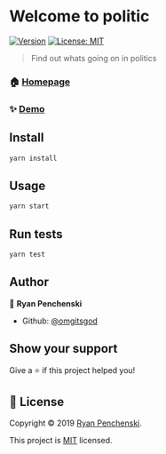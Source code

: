 # Welcome to politic
[![Version](https://img.shields.io/npm/v/politic.svg)](https://www.npmjs.com/package/politic)
[![License: MIT](https://img.shields.io/badge/License-MIT-yellow.svg)](https://github.com/omgitsgod/politic-heroku/blob/master/LICENSE)

> Find out whats going on in politics

### 🏠 [Homepage](https://github.com/omgitsgod/politic-heroku)

### ✨ [Demo](https://politic.netlify.com/)

## Install

```sh
yarn install
```

## Usage

```sh
yarn start
```

## Run tests

```sh
yarn test
```

## Author

👤 **Ryan Penchenski**

* Github: [@omgitsgod](https://github.com/omgitsgod)

## Show your support

Give a ⭐️ if this project helped you!


## 📝 License

Copyright © 2019 [Ryan Penchenski](https://github.com/omgitsgod).

This project is [MIT](https://github.com/omgitsgod/politic-heroku/blob/master/LICENSE) licensed.
